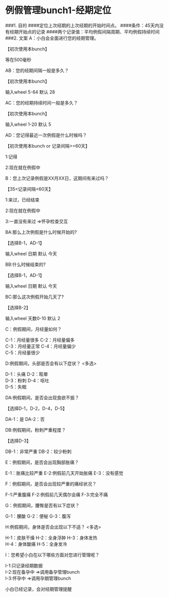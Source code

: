 # 例假管理bunch1-经期定位
###1. 目的
####定位上次经期的上次经期的开始时间点。
####条件：45天内没有经期开始点的记录
####两个记录值：平均例假间隔周期、平均例假持续时间
###2. 文案
A：小白会全面进行您的经期管理。

【初次使用本bunch】

等在500毫秒

AB：您的经期间隔一般是多久？

【初次使用本bunch】

输入wheel     5-64  默认 28

AC：您的经期持续时间一般是多久？

【初次使用本bunch】

输入wheel     1-20  默认 5

AD：您记得最近一次例假是什么时候吗？

【初次使用本bunch or  记录间隔>=60天】

1:记得

2:现在就在例假中

B：您上次记录例假是XX月XX日，这期间有来过吗？

【35<记录间隔<60天】

1:来过，已经结束

2:现在就在例假中

3:一直没有来过    =>怀孕检查交互

BA:那么上次例假是什么时候开始的?

【选择B-1，AD-1】

输入wheel     日期  默认 今天

BB:什么时候结束的?

【选择B-1，AD-1】

输入wheel     日期  默认 今天

BC:那么这次例假开始几天了?

【选择B-2】

输入wheel     天数0-10  默认 2

 
C：例假期间，月经量如何？

C-1：月经量很多                      C-2：月经量偏多   
C-3：月经量正常                      C-4：月经量偏少   
C-5：月经量很少
 
D:例假期间，头部是否会有以下症状？
<多选>

D-1：头痛                                  D-2：眩晕      
D-3：粉刺                                  D-4：呕吐      
D-5：失眠   
 
DA:例假期间，是否会出现食欲不振？

【选择D-1，D-2，D-4，D-5】

DA-1：是                                  DA-2：否
 
DB:例假期间，粉刺严重程度？

【选择D-3】

DB-1：非常严重                       DB-2：较少粉刺
 
E：例假期间，是否会出现胸部胀痛？

E-1：胀痛比较严重                  E-2:例假前几天开始胀痛                  E-3：没有感觉
 
F：例假期间，是否会出现较严重的痛经状况？

F-1:严重腹痛                           F-2:例假前几天偶尔会痛                    F-3:完全不痛
 
G：例假期间，腰臀是否有以下症状？

G-1：腰酸                                G-2：便秘                                           G-3：腹泻
 
H:例假期间，身体是否会出现以下不适？
<多选>

H-1：皮肤干燥                         H-2：全身浮肿                                 H-3：身体发热   
H-4：身体酸痛                         H-5：全身发冷

 I：您希望小白在以下哪些方面对您进行管理呢？

I-1:只记录经期数据                 
I-2:现在备孕中                 =>调用备孕管理bunch                 
I-3:怀孕中                         =>调用孕期管理bunch

小白已经记录，会对经期管理提醒

 


